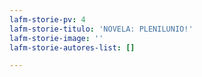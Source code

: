 ```yaml
---
lafm-storie-pv: 4
lafm-storie-titulo: 'NOVELA: PLENILUNIO!'
lafm-storie-image: ''
lafm-storie-autores-list: []

---
```

